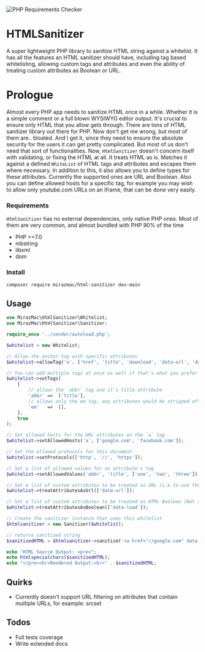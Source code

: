 ![PHP Requirements Checker](https://user-images.githubusercontent.com/13865787/130739385-da8a7794-af57-49a9-b534-b6414890ec48.png)

# HTMLSanitizer
A super lightweight PHP library to sanitize HTML string against a whitelist. It has all the features an HTML sanitizer should have, including tag based whitelisting, allowing custom tags and attributes and even the ability of treating custom attributes as Boolean or URL.

# Prologue
Almost every PHP app needs to sanitize HTML once in a while. Whether it is a simple comment or a full blown WYSIWYG editor output. It's crucial to ensure only HTML that you allow gets through. There are tons of HTML sanitizer library out there for PHP. Now don't get me wrong, but most of them are.. bloated. And I get it, since they need to ensure the absolute security for the users it can get pretty complicated. But most of us don't need that sort of functionalities.
Now, ``HtmlSanitizer`` doesn't concern itself with validating, or fixing the HTML at all. It treats HTML as is. Matches it against a defined ``WhiteList`` of HTML tags and attributes and escapes them where necessary. In addition to this, it also allows you to define types for these attributes. Currently the supported ones are URL and Boolean. Also you can define allowed hosts for a specific tag, for example you may wish to allow only youtube.com URLs on an iframe, that can be done very easily.

### Requirements
``HtmlSanitizer`` has no external dependencies, only native PHP ones. Most of them are very common, and almost bundled with PHP 90% of the time
- PHP >=7.0
- mbstring
- libxml
- dom


### Install

```shell
composer require mirazmac/html-sanitizer dev-main
```


## Usage

```php
use MirazMac\HtmlSanitizer\Whitelist;
use MirazMac\HtmlSanitizer\Sanitizer;

require_once '../vendor/autoload.php';

$whitelist = new Whitelist;

// Allow the anchor tag with specific attributes
$whitelist->allowTag('a', ['href', 'title', 'download', 'data-url', 'data-loaded']);

// You can add multiple tags at once as well if that's what you prefer
$whitelist->setTags(
    [
        // allows the `abbr` tag and it's title attribute
        'abbr' =>  ['title'],
        // allows only the em tag, any attributes would be stripped off
        'em'   =>  [],
    ],
    true
);

// Set allowed hosts for the URL attributes on the `a` tag
$whitelist->setAllowedHosts('a', ['google.com', 'facebook.com']);

// Set the allowed protocols for this document
$whitelist->setProtocols(['http', '//', 'https']);

// Set a list of allowed values for an attribute's tag
$whitelist->setAllowedValues('abbr', 'title', ['one', 'two', 'three']);

// Set a list of custom attributes to be treated as URL (i.e to use the host & protocol filter)
$whitelist->treatAttributesAsUrl(['data-url']);

// Set a list of custom attributes to be treated as HTML Boolean (Not true/false ) (i.e their values would be set to blank or the name of the attribute itself)
$whitelist->treatAttributesAsBoolean(['data-load']);

// Create the sanitizer instance that uses this whitelist
$htmlsanitizer = new Sanitizer($whitelist);

// returns sanitized string
$sanitizedHTML = $htmlsanitizer->sanitize('<a href="//google.com" data-download="">Google</a> <a href="https://bing.com" data-url="https://bing.com">My URL would be removed</a>');

echo "HTML Source Output: <pre>";
echo htmlspecialchars($sanitizedHTML);
echo "</pre><br>Rendered Output:<br>" . $sanitizedHTML;


```

## Quirks
* Currently doesn't support URL filtering on attributes that contain multiple URLs, for example: srcset

## Todos
* Full tests coverage
* Write extended docs
